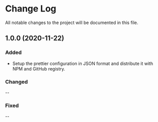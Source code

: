 # Change Log

All notable changes to the project will be documented in this file.

## 1.0.0 (2020-11-22)

### Added

- Setup the prettier configuration in JSON format and distribute it with NPM and GitHub registry.

### Changed

--

### Fixed

--
